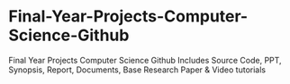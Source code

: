 # Final-Year-Projects-Computer-Science-Github
Final Year Projects Computer Science Github Includes Source Code, PPT, Synopsis, Report, Documents, Base Research Paper &amp; Video tutorials
